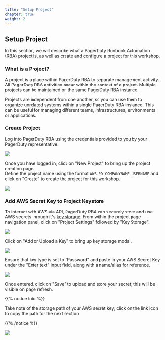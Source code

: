 ```yaml
---
title: "Setup Project"
chapter: true
weight: 2
---
```


## Setup Project

In this section, we will describe what a PagerDuty Runbook Automation (RBA) project is, as well as create and configure a project for this workshop.

### What is a Project?

A project is a place within PagerDuty RBA to separate management activity. All PagerDuty RBA activities occur within the context of a project. Multiple projects can be maintained on the same PagerDuty RBA instance.

Projects are independent from one another, so you can use them to organize unrelated systems within a single PagerDuty RBA instance. This can be useful for managing different teams, infrastructures, environments or applications.

### Create Project

Log into PagerDuty RBA using the credentials provided to you by your PagerDuty representative.

![](/images/pd_rba_login.png)

Once you have logged in, click on "New Project" to bring up the project creation page.  
Define the project name using the format `AWS-PD-COMPANYNAME-USERNAME` and click on "Create" to create the project for this workshop.

![](/images/pd_rba_project_setup_1.png)

### Add AWS Secret Key to Project Keystore

To interact with AWS via API, PagerDuty RBA can securely store and use AWS secrets through it's [key storage](https://docs.rundeck.com/docs/manual/key-storage/key-storage.html).
From within the project page navigation panel, click on "Project Settings" followed by "Key Storage".

![](/images/pd_rba_project_setup_2.png)

Click on "Add or Upload a Key" to bring up key storage modal.

![](/images/pd_rba_project_setup_3.png)

Ensure that key type is set to "Password" and paste in your AWS Secret Key under the "Enter text" input field, along with a name/alias for reference.

![](/images/pd_rba_project_setup_4.png)

Once entered, click on "Save" to upload and store your secret; this will be visible on page refresh.

{{% notice info %}}

<p style='text-align: left;'>
Take note of the storage path of your AWS secret key; click on the link icon to copy the path for the next section
</p>
{{% /notice %}}

![](/images/pd_rba_project_setup_5.png)
